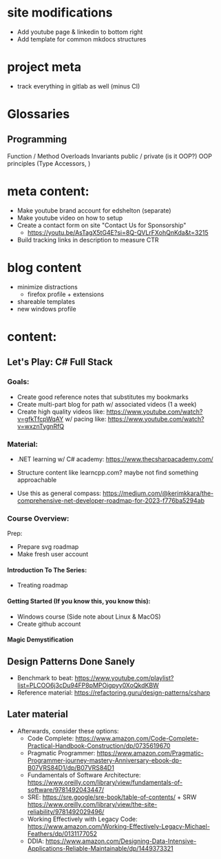 # site modifications
- Add youtube page & linkedin to bottom right
- Add template for common mkdocs structures

# project meta
- track everything in gitlab as well (minus CI)

# Glossaries
## Programming
Function / Method Overloads
Invariants
public / private (is it OOP?)
OOP principles (Type Accessors, )

# meta content:
- Make youtube brand account for edshelton (separate)
- Make youtube video on how to setup
- Create a contact form on site "Contact Us for Sponsorship"
  - https://youtu.be/AsTagX5tG4E?si=8Q-QVLrFXohQnKda&t=3215
- Build tracking links in description to measure CTR

# blog content
- minimize distractions
  - firefox profile + extensions
- shareable templates
- new windows profile

# content:
## Let's Play: C# Full Stack
### Goals:
- Create good reference notes that substitutes my bookmarks
- Create multi-part blog for path w/ associated videos (1 a week)
- Create high quality videos like: https://www.youtube.com/watch?v=gfkTfcpWqAY w/ pacing like: https://www.youtube.com/watch?v=wxznTygnRfQ

### Material:
- .NET learning w/ C# academy: https://www.thecsharpacademy.com/
- Structure content like learncpp.com? maybe not find something approachable

- Use this as general compass: https://medium.com/@kerimkkara/the-comprehensive-net-developer-roadmap-for-2023-f776ba5294ab

### Course Overview:

Prep:
- Prepare svg roadmap
- Make fresh user account

#### Introduction To The Series:
- Treating roadmap

#### Getting Started (If you know this, you know this):
- Windows course (Side note about Linux & MacOS)
- Create github account

#### Magic Demystification

## Design Patterns Done Sanely
- Benchmark to beat: https://www.youtube.com/playlist?list=PLCOO6j3cDu94FP8pMPOigpyy0XoQkdKBW
- Reference material: https://refactoring.guru/design-patterns/csharp

## Later material
- Afterwards, consider these options:
  - Code Complete: https://www.amazon.com/Code-Complete-Practical-Handbook-Construction/dp/0735619670
  - Pragmatic Programmer: https://www.amazon.com/Pragmatic-Programmer-journey-mastery-Anniversary-ebook-dp-B07VRS84D1/dp/B07VRS84D1
  - Fundamentals of Software Architecture: https://www.oreilly.com/library/view/fundamentals-of-software/9781492043447/
  - SRE: https://sre.google/sre-book/table-of-contents/ + SRW https://www.oreilly.com/library/view/the-site-reliability/9781492029496/
  - Working Effectively with Legacy Code: https://www.amazon.com/Working-Effectively-Legacy-Michael-Feathers/dp/0131177052
  - DDIA: https://www.amazon.com/Designing-Data-Intensive-Applications-Reliable-Maintainable/dp/1449373321

